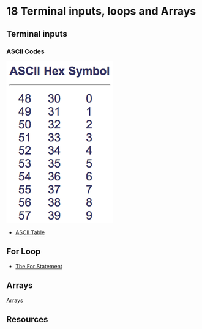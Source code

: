 # 18 Terminal inputs, loops and Arrays

## Terminal inputs
### ASCII Codes
![ASCII-0-9](https://github.com/dat17v1/18_terminal_inputs_and_loops/raw/master/Materials/ASCII-0-9.png)
* [ASCII Table](http://ascii.cl/)

## For Loop
* [The For Statement](https://docs.oracle.com/javase/tutorial/java/nutsandbolts/for.html)


## Arrays
[Arrays](https://docs.oracle.com/javase/tutorial/java/nutsandbolts/arrays.html)

## Resources
